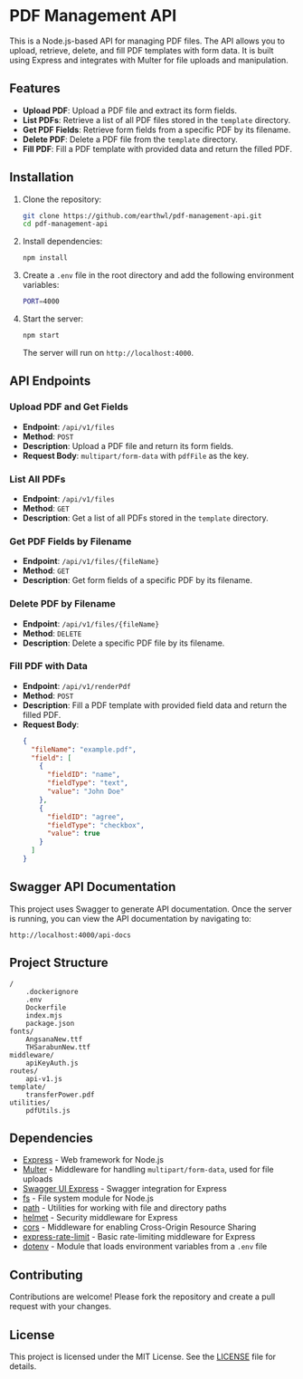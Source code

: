 
# PDF Management API

This is a Node.js-based API for managing PDF files. The API allows you to upload, retrieve, delete, and fill PDF templates with form data. It is built using Express and integrates with Multer for file uploads and manipulation.

## Features

- **Upload PDF**: Upload a PDF file and extract its form fields.
- **List PDFs**: Retrieve a list of all PDF files stored in the `template` directory.
- **Get PDF Fields**: Retrieve form fields from a specific PDF by its filename.
- **Delete PDF**: Delete a PDF file from the `template` directory.
- **Fill PDF**: Fill a PDF template with provided data and return the filled PDF.

## Installation

1. Clone the repository:

   ```bash
   git clone https://github.com/earthwl/pdf-management-api.git
   cd pdf-management-api
   ```

2. Install dependencies:

   ```bash
   npm install
   ```

3. Create a `.env` file in the root directory and add the following environment variables:

   ```bash
   PORT=4000
   ```

4. Start the server:

   ```bash
   npm start
   ```

   The server will run on `http://localhost:4000`.

## API Endpoints

### Upload PDF and Get Fields

- **Endpoint**: `/api/v1/files`
- **Method**: `POST`
- **Description**: Upload a PDF file and return its form fields.
- **Request Body**: `multipart/form-data` with `pdfFile` as the key.

### List All PDFs

- **Endpoint**: `/api/v1/files`
- **Method**: `GET`
- **Description**: Get a list of all PDFs stored in the `template` directory.

### Get PDF Fields by Filename

- **Endpoint**: `/api/v1/files/{fileName}`
- **Method**: `GET`
- **Description**: Get form fields of a specific PDF by its filename.

### Delete PDF by Filename

- **Endpoint**: `/api/v1/files/{fileName}`
- **Method**: `DELETE`
- **Description**: Delete a specific PDF file by its filename.

### Fill PDF with Data

- **Endpoint**: `/api/v1/renderPdf`
- **Method**: `POST`
- **Description**: Fill a PDF template with provided field data and return the filled PDF.
- **Request Body**: 
  ```json
  {
    "fileName": "example.pdf",
    "field": [
      {
        "fieldID": "name",
        "fieldType": "text",
        "value": "John Doe"
      },
      {
        "fieldID": "agree",
        "fieldType": "checkbox",
        "value": true
      }
    ]
  }
  ```

## Swagger API Documentation

This project uses Swagger to generate API documentation. Once the server is running, you can view the API documentation by navigating to:

```
http://localhost:4000/api-docs
```

## Project Structure

```
/
    .dockerignore
    .env
    Dockerfile
    index.mjs
    package.json
fonts/
    AngsanaNew.ttf
    THSarabunNew.ttf
middleware/
    apiKeyAuth.js
routes/
    api-v1.js
template/
    transferPower.pdf
utilities/
    pdfUtils.js
```

## Dependencies

- [Express](https://expressjs.com/) - Web framework for Node.js
- [Multer](https://github.com/expressjs/multer) - Middleware for handling `multipart/form-data`, used for file uploads
- [Swagger UI Express](https://github.com/scottie1984/swagger-ui-express) - Swagger integration for Express
- [fs](https://nodejs.org/api/fs.html) - File system module for Node.js
- [path](https://nodejs.org/api/path.html) - Utilities for working with file and directory paths
- [helmet](https://helmetjs.github.io/) - Security middleware for Express
- [cors](https://github.com/expressjs/cors) - Middleware for enabling Cross-Origin Resource Sharing
- [express-rate-limit](https://github.com/nfriedly/express-rate-limit) - Basic rate-limiting middleware for Express
- [dotenv](https://github.com/motdotla/dotenv) - Module that loads environment variables from a `.env` file

## Contributing

Contributions are welcome! Please fork the repository and create a pull request with your changes.

## License

This project is licensed under the MIT License. See the [LICENSE](LICENSE) file for details.
